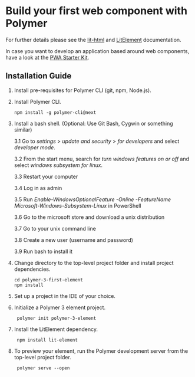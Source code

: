 # Build your first web component with Polymer

For further details please see the [lit-html](https://lit-html.polymer-project.org/) and 
[LitElement](https://lit-element.polymer-project.org/) documentation.

In case you want to develop an application based around web components, have a look at the 
[PWA Starter Kit](https://pwa-starter-kit.polymer-project.org/).

## Installation Guide

1.  Install pre-requisites for Polymer CLI (git, npm, Node.js). 

2.  Install Polymer CLI.

        npm install -g polymer-cli@next

3. Install a bash shell. (Optional: Use Git Bash, Cygwin or something similar)

    3.1 Go to _settings_ > _update and security_ > _for developers_ and select _developer mode_.
    
    3.2 From the start menu, search for _turn windows features on or off_ and select _windows subsystem for linux_.
    
    3.3 Restart your computer
    
    3.4 Log in as admin
    
    3.5 Run _Enable-WindowsOptionalFeature -Online -FeatureName Microsoft-Windows-Subsystem-Linux_ in PowerShell
    
    3.6 Go to the microsoft store and download a unix distribution
    
    3.7 Go to your unix command line
    
    3.8 Create a new user (username and password)
    
    3.9 Run bash to install it
    
4.  Change directory to the top-level project folder and install project dependencies.

        cd polymer-3-first-element
        npm install
   
5. Set up a project in the IDE of your choice.

6. Initialize a Polymer 3 element project.

        polymer init polymer-3-element 
        
7. Install the LitElement dependency.

        npm install lit-element
     
8. To preview your element, run the Polymer development server from the top-level project folder.

        polymer serve --open
